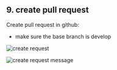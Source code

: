 ## 9. create pull request

Create pull request in github:

* make sure the base branch is develop

![create request](http://bigcompass.com/presentations/git-flow-demo/images/create-request.png "create request")

![create request message](http://bigcompass.com/presentations/git-flow-demo/images/create-request-message.png "create request message")
